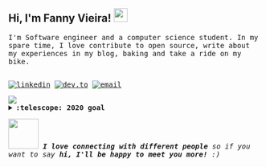 <!--
**fanny/fanny** is a ✨ _special_ ✨ repository because its `README.md` (this file) appears on your GitHub profile.

Here are some ideas to get you started:

- 🔭 I’m currently working on ...
- 🌱 I’m currently learning ...
- 👯 I’m looking to collaborate on ...
- 🤔 I’m looking for help with ...
- 💬 Ask me about ...
- 📫 How to reach me: ...
- 😄 Pronouns: ...
- ⚡ Fun fact: ...
-->

<h2>Hi, I'm Fanny Vieira! <img src="https://user-images.githubusercontent.com/5679180/79618120-0daffb80-80be-11ea-819e-d2b0fa904d07.gif" width="27px"></h2>

<samp>
I'm Software engineer and a computer science student. In my spare time, I love contribute to open source, write about my experiences in my blog, baking and take a ride on my bike.
<samp>
<br><br>

[![linkedin](https://img.shields.io/badge/linkedin-%230077B5.svg?&style=flat-square&logo=linkedin&logoColor=white)](https://www.linkedin.com/in/fannyvieira/)
[![dev.to](https://img.shields.io/badge/DEV.TO-%230A0A0A.svg?&style=flat-square&logo=dev-dot-to&logoColor=white)](https://dev.to/fannyvieira)
[![email](https://img.shields.io/badge/gmail-%23D14836.svg?&style=flat-square&logo=gmail&logoColor=white)](mailto:fannyvieira082@gmail.com)

<div>
  <img src="https://github-readme-stats.vercel.app/api?username=fanny&count_private=true&show_icons=true&theme=graywhite"/>
</div>

<details>
  <summary><b>:telescope: 2020 goal</b></summary>
  - Write weekly about what I like.<br>
  - Be more involved in social communities.. Do you have any in mind? Please let me know.<br>
  - <del>Make a talk in a JS Conference.</del><br>
  - To know better other topics beyond computer science like: Politics, Culinary, Art, History...<br>  
  - Understand more topics beyond front-end ecosystem, like: distributed systems(currently learning).<br> 
  - Rewrite a framework or library from scratch in a different language(like rust that currently I don't know).<br>    
</details>

<img src="https://media.giphy.com/media/LnQjpWaON8nhr21vNW/giphy.gif" width="60"> <em><b>I love connecting with different people</b> so if you want to say <b>hi, I'll be happy to meet you more!</b> :)</em>

